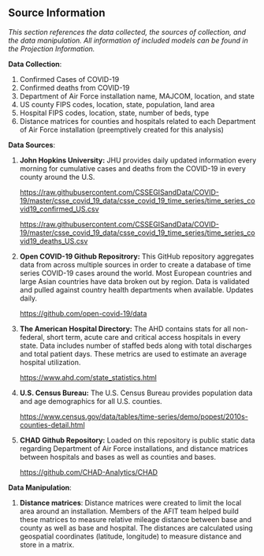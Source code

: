 ## Source Information

*This section references the data collected, the sources of collection,
and the data manipulation. All information of included models can be found in the Projection Information.*

**Data Collection**:

1.  Confirmed Cases of COVID-19
2.  Confirmed deaths from COVID-19
3.  Department of Air Force installation name, MAJCOM, location, and state
4.  US county FIPS codes, location, state, population, land area
5.  Hospital FIPS codes, location, state, number of beds, type
6.  Distance matrices for counties and hospitals related to each Department of
    Air Force installation (preemptively created for this analysis)

**Data Sources**:

1. **John Hopkins University:** JHU provides daily updated information every morning for cumulative
    cases and deaths from the COVID-19 in every county around the
    U.S. 
    
    <a href="https://raw.githubusercontent.com/CSSEGISandData/COVID-19/master/csse_covid_19_data/csse_covid_19_time_series/time_series_covid19_confirmed_US.csv"             class="uri">https://raw.githubusercontent.com/CSSEGISandData/COVID-19/master/csse_covid_19_data/csse_covid_19_time_series/time_series_covid19_confirmed_US.csv</a>
    
    <a href="https://raw.githubusercontent.com/CSSEGISandData/COVID-19/master/csse_covid_19_data/csse_covid_19_time_series/time_series_covid19_deaths_US.csv"             class="uri">https://raw.githubusercontent.com/CSSEGISandData/COVID-19/master/csse_covid_19_data/csse_covid_19_time_series/time_series_covid19_deaths_US.csv</a>


2.  **Open COVID-19 Github Repositrory:** This GitHub repository aggregates data from across multiple sources in order to create a database of time series COVID-19 cases around the world. Most European countries and large Asian countries have data broken out by region. Data is validated and pulled against country health departments when available. Updates daily.

    <a href="https://github.com/open-covid-19/data" class="uri">https://github.com/open-covid-19/data</a>

3.  **The American Hospital Directory:** The AHD contains stats for all
    non-federal, short term, acute care  and critical access hospitals in every state. Data
    includes number of staffed beds along with total discharges and
    total patient days. These metrics are used to estimate an average
    hospital utilization.
    
    <a href="https://www.ahd.com/state_statistics.html" class="uri">https://www.ahd.com/state_statistics.html</a>

4.  **U.S. Census Bureau:** The U.S. Census Bureau provides population data and age demographics for all U.S. counties.
    
    <a href="https://www.census.gov/data/tables/time-series/demo/popest/2010s-counties-detail.html" class="uri">https://www.census.gov/data/tables/time-series/demo/popest/2010s-counties-detail.html</a>


5.  **CHAD Github Repository:** Loaded on this repository is public static data regarding Department of Air Force installations, and distance matrices between hospitals and bases as well as counties and bases.
    
    <a href="https://github.com/CHAD-Analytics/CHAD" class="uri">https://github.com/CHAD-Analytics/CHAD</a>

**Data Manipulation**:

1.  **Distance matrices**: Distance matrices were created to limit the
    local area around an installation. Members of the AFIT team helped build
    these matrices to measure relative mileage distance between base and
    county as well as base and hospital. The distances are calculated
    using geospatial coordinates (latitude, longitude) to measure
    distance and store in a matrix.
